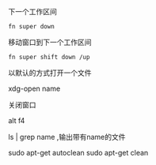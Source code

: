 下一个工作区间

    fn super down

移动窗口到下一个工作区间

    fn super shift down /up

以默认的方式打开一个文件

xdg-open name

关闭窗口

alt f4

ls | grep name ,输出带有name的文件



sudo apt-get autoclean
sudo apt-get clean
